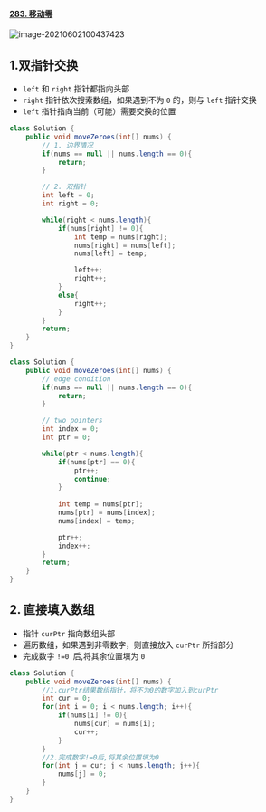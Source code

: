 #### [283. 移动零](https://leetcode-cn.com/problems/move-zeroes/)

![image-20210602100437423](https://raw.githubusercontent.com/TWDH/Leetcode-From-Zero/pictures/img/image-20210602100437423.png)

## 1.双指针交换

* `left` 和 `right` 指针都指向头部
* `right` 指针依次搜索数组，如果遇到不为 `0` 的，则与 `left` 指针交换
* `left` 指针指向当前（可能）需要交换的位置

```java
class Solution {
    public void moveZeroes(int[] nums) {
        // 1. 边界情况
        if(nums == null || nums.length == 0){
            return;
        }

        // 2. 双指针
        int left = 0;
        int right = 0;

        while(right < nums.length){
            if(nums[right] != 0){
                int temp = nums[right];
                nums[right] = nums[left];
                nums[left] = temp;

                left++;
                right++;
            }
            else{
                right++;
            }
        }
        return;
    }
}
```

```java
class Solution {
    public void moveZeroes(int[] nums) {
        // edge condition
        if(nums == null || nums.length == 0){
            return;
        }

        // two pointers
        int index = 0;
        int ptr = 0;

        while(ptr < nums.length){
            if(nums[ptr] == 0){
                ptr++;
                continue;
            }
            
            int temp = nums[ptr];
            nums[ptr] = nums[index];
            nums[index] = temp;

            ptr++;
            index++;
        }
        return;
    }
}
```

## 2. 直接填入数组

* 指针 `curPtr` 指向数组头部
* 遍历数组，如果遇到非零数字，则直接放入 `curPtr` 所指部分
* 完成数字 `!=0 `后,将其余位置填为 `0`

```java
class Solution {
    public void moveZeroes(int[] nums) {
        //1.curPtr结果数组指针，将不为0的数字加入到curPtr
        int cur = 0;
        for(int i = 0; i < nums.length; i++){
            if(nums[i] != 0){
                nums[cur] = nums[i];
                cur++;
            }
        }
        //2.完成数字!=0后,将其余位置填为0
        for(int j = cur; j < nums.length; j++){
            nums[j] = 0;
        }
    }
}
```

















